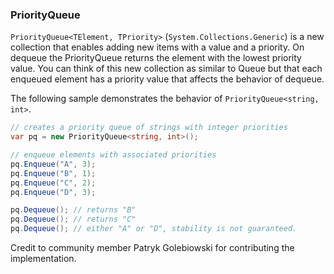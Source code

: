 ﻿### PriorityQueue

`PriorityQueue<TElement, TPriority>` (`System.Collections.Generic`) is a new collection that enables adding new items with a value and a priority. On dequeue the PriorityQueue returns the element with the lowest priority value. You can think of this new collection as similar to Queue<T> but that each enqueued element has a priority value that affects the behavior of dequeue.

The following sample demonstrates the behavior of `PriorityQueue<string, int>`.

```c#
// creates a priority queue of strings with integer priorities
var pq = new PriorityQueue<string, int>();

// enqueue elements with associated priorities
pq.Enqueue("A", 3);
pq.Enqueue("B", 1);
pq.Enqueue("C", 2);
pq.Enqueue("D", 3);

pq.Dequeue(); // returns "B"
pq.Dequeue(); // returns "C"
pq.Dequeue(); // either "A" or "D", stability is not guaranteed.
```

Credit to community member Patryk Golebiowski for contributing the implementation.
